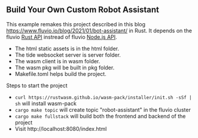## Build Your Own Custom Robot Assistant

This example remakes this project described in this blog https://www.fluvio.io/blog/2021/01/bot-assistant/ in Rust. It depends on the fluvio [Rust API](https://docs.rs/fluvio/0.4.0/fluvio/) instread of fluvio [Node.js API](https://www.npmjs.com/package/@fluvio/client).

- The html static assets is in the html folder.
- The tide websocket server is server folder.
- The wasm client is in wasm folder.
- The wasm pkg will be built in pkg folder.
- Makefile.toml helps build the project.

Steps to start the project

- `curl https://rustwasm.github.io/wasm-pack/installer/init.sh -sSf | sh` will install wasm-pack
- `cargo make topic` will create topic "robot-assistant" in the fluvio cluster
- `cargo make fullstack` will build both the frontend and backend of the project
- Visit http://localhost:8080/index.html
